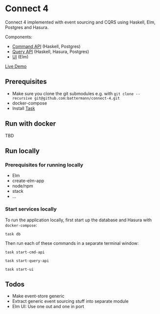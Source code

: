 # Connect 4

Connect 4 implemented with event sourcing and CQRS using Haskell, Elm, Postgres and Hasura.

Components:

- [Command API](./api/) (Haskell, Postgres)
- [Query API](./read-model/) (Haskell, Hasura, Postgres)
- [UI](./ui/) (Elm)

[Live Demo](https://cosmic-ray.surge.sh/)

## Prerequisites

- Make sure you clone the git submodules e.g. with `git clone --recursive git@github.com:battermann/connect-4.git`
- docker-compose
- Install [Task](https://taskfile.dev/#/installation)

## Run with docker

TBD

## Run locally

### Prerequisites for running locally

- Elm
- create-elm-app
- node/npm
- stack
- ...

### Start services locally

To run the application locally, first start up the database and Hasura with `docker-compose`:

```shell
task db
```

Then run each of these commands in a separate terminal window:

```shell
task start-cmd-api
```

```shell
task start-query-api
```

```shell
task start-ui
```

## Todos

- Make event-store generic
- Extract generic event sourcing stuff into separate module
- Elm UI: Use one out and one in port
